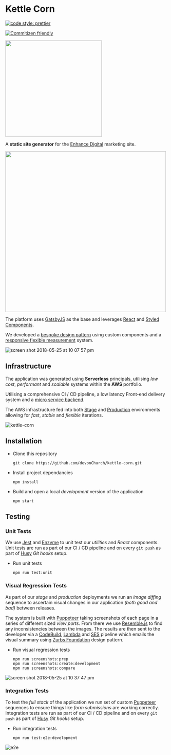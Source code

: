 # Kettle Corn

[![code style: prettier](https://img.shields.io/badge/code_style-prettier-ff69b4.svg)](https://github.com/prettier/prettier)

[![Commitizen friendly](https://img.shields.io/badge/commitizen-friendly-brightgreen.svg)](http://commitizen.github.io/cz-cli/)

<img src="https://user-images.githubusercontent.com/15273233/40571783-36e53f02-60f3-11e8-93ba-2e368b309067.jpg" height="auto" width="300"/>

A **static site generator** for the [Enhance Digital](https://enhancedigital.co.nz/) marketing site.

<img src="https://user-images.githubusercontent.com/15273233/40571793-66163f38-60f3-11e8-9b0b-16bcb9c7e6e7.png" height="auto" width="500"/>

The platform uses [GatsbyJS](https://www.gatsbyjs.org/) as the base and leverages [React](https://reactjs.org/) and [Styled Components](https://www.styled-components.com/).

We developed a [bespoke design pattern](https://enhancedigital.co.nz/styleguide/) using custom components and a [responsive flexible measurement](http://ami.responsivedesign.is/?url=https%3A%2F%2Fenhancedigital.co.nz%2F#) system.

![screen shot 2018-05-25 at 10 07 57 pm](https://user-images.githubusercontent.com/15273233/40571800-733eaa9c-60f3-11e8-81c1-433d28219024.png)


## Infrastructure

The application was generated using **Serverless** principals, utilising *low cost*, *performant* and *scalable* systems within the **AWS** portfolio.

Utilising a comprehensive CI / CD pipeline, a low latency Front-end delivery system and a [micro service backend](https://github.com/devonChurch/sausage-sizzle).

The AWS infrastructure fed into both [Stage](http://stage.enhancedigital.co.nz/) and [Production](https://enhancedigital.co.nz/) environments allowing for *fast*, *stable* and *flexible* iterations.

![kettle-corn](https://user-images.githubusercontent.com/15273233/40573886-ac96ef2e-611c-11e8-901a-d09a681a8897.jpg)


## Installation

* Clone this repository

  ```
  git clone https://github.com/devonChurch/kettle-corn.git
  ```

* Install project dependancies

  ```
  npm install
  ```

* Build and open a local _development_ version of the application

  ```
  npm start
  ```

## Testing


### Unit Tests

We use [Jest](https://facebook.github.io/jest/) and [Enzyme](http://airbnb.io/enzyme/) to unit test our *utilities* and *React* components. Unit tests are run as part of our CI / CD pipeline and on every `git push` as part of [Husy](https://www.npmjs.com/package/husky) *Git hooks* setup.

* Run unit tests

  ```
  npm run test:unit
  ```


### Visual Regression Tests

As part of our *stage* and *production* deployments we run an *image diffing* sequence to ascertain visual changes in our application *(both good and bad)* between releases.

The system is built with [Puppeteer](https://github.com/GoogleChrome/puppeteer) taking screenshots of each page in a series of different sized *view ports*. From there we use [Resemble.js](http://huddleeng.github.io/Resemble.js/) to find any inconsistencies between the images. The results are then sent to the developer via a [CodeBuild](https://aws.amazon.com/codebuild/), [Lambda](https://aws.amazon.com/lambda/) and [SES](https://aws.amazon.com/ses/) pipeline which emails the visual summary using [Zurbs Foundation](https://foundation.zurb.com/emails/docs/) design pattern.

* Run visual regression tests

  ```
  npm run screenshots:prep
  npm run screenshots:create:development
  npm run screenshots:compare
  ```

![screen shot 2018-05-25 at 10 37 47 pm](https://user-images.githubusercontent.com/15273233/40571850-55b8f1c0-60f4-11e8-9ac6-8802794dd14d.png)


### Integration Tests

To test the *full stack* of the application we run set of custom [Puppeteer](https://github.com/GoogleChrome/puppeteer) sequences to ensure things like *form submissions* are working correctly. Integration tests are run as part of our CI / CD pipeline and on every `git push` as part of [Husy](https://www.npmjs.com/package/husky) *Git hooks* setup.

* Run integration tests

  ```
  npm run test:e2e:development
  ```

![e2e](https://user-images.githubusercontent.com/15273233/40571856-755d8482-60f4-11e8-9c65-53c08595c92b.gif)

